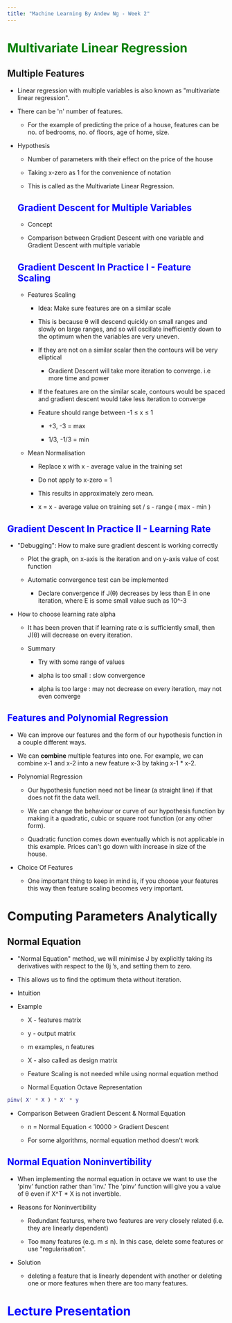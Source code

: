 ```yaml
---
title: "Machine Learning By Andew Ng - Week 2"
---
```


# <span style='color:green'>Multivariate Linear Regression</span>

## Multiple Features

- Linear regression with multiple variables is also known as "multivariate linear regression".

- There can be 'n' number of features.

  - For the example of predicting the price of a house, features can be no. of bedrooms, no. of floors, age of home, size.

- Hypothesis

  - Number of parameters with their effect on the price of the house

  - Taking x-zero as 1 for the convenience of notation

  - This is called as the Multivariate Linear Regression.

  ## <span style='color:blue'>Gradient Descent for Multiple Variables</span>

  - Concept

  - Comparison between Gradient Descent with one variable and Gradient Descent with multiple variable

  ## <span style='color:blue'>Gradient Descent In Practice I - Feature Scaling</span>

  - Features Scaling

    - Idea: Make sure features are on a similar scale

    - This is because θ will descend quickly on small ranges and slowly on large ranges, and so will oscillate inefficiently down to the optimum when the variables are very uneven.

    - If they are not on a similar scalar then the contours will be very elliptical

      - Gradient Descent will take more iteration to converge. i.e more time and power

    - If the features are on the similar scale, contours would be spaced and gradient descent would take less iteration to converge

    - Feature should range between -1 ≤ x ≤ 1

      - +3, -3 = max

      - 1/3, -1/3 = min

  - Mean Normalisation

    - Replace x with x - average value in the training set

    - Do not apply to x-zero = 1

    - This results in approximately zero mean.

    - x = x - average value on training set / s - range ( max - min )

## <span style='color:blue'>Gradient Descent In Practice II - Learning Rate</span>

- "Debugging": How to make sure gradient descent is working correctly

  - Plot the graph, on x-axis is the iteration and on y-axis value of cost function

  - Automatic convergence test can be implemented

    - Declare convergence if J(θ) decreases by less than E in one iteration, where E is some small value such as 10^-3

- How to choose learning rate alpha

  - It has been proven that if learning rate α is sufficiently small, then J(θ) will decrease on every iteration.

  - Summary

    - Try with some range of values

    - alpha is too small : slow convergence

    - alpha is too large : may not decrease on every iteration, may not even converge

## <span style='color:blue'>Features and Polynomial Regression</span>

- We can improve our features and the form of our hypothesis function in a couple different ways.

- We can **combine** multiple features into one. For example, we can combine x-1 and x-2 into a new feature x-3 by taking x-1 \* x-2.

- Polynomial Regression

  - Our hypothesis function need not be linear (a straight line) if that does not fit the data well.

  - We can change the behaviour or curve of our hypothesis function by making it a quadratic, cubic or square root function (or any other form).

  - Quadratic function comes down eventually which is not applicable in this example. Prices can't go down with increase in size of the house.

- Choice Of Features

  - One important thing to keep in mind is, if you choose your features this way then feature scaling becomes very important.

# Computing Parameters Analytically

## Normal Equation

- "Normal Equation" method, we will minimise J by explicitly taking its derivatives with respect to the θj ’s, and setting them to zero.

- This allows us to find the optimum theta without iteration.

- Intuition

- Example

  - X - features matrix

  - y - output matrix

  - m examples, n features

  - X - also called as design matrix

  - Feature Scaling is not needed while using normal equation method

  - Normal Equation Octave Representation

```matlab
pinv( X' * X ) * X' * y
```

- Comparison Between Gradient Descent & Normal Equation

  - n = Normal Equation < 10000 > Gradient Descent

  - For some algorithms, normal equation method doesn't work

## <span style='color:blue'>Normal Equation Noninvertibility</span>

- When implementing the normal equation in octave we want to use the 'pinv' function rather than 'inv.' The 'pinv' function will give you a value of θ even if X^T \* X is not invertible.

- Reasons for Noninvertibility

  - Redundant features, where two features are very closely related (i.e. they are linearly dependent)

  - Too many features (e.g. m ≤ n). In this case, delete some features or use "regularisation".

- Solution

  - deleting a feature that is linearly dependent with another or deleting one or more features when there are too many features.

# <span style='color:blue'>Lecture Presentation</span>

